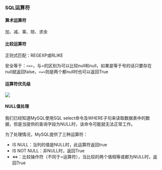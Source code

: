 ### **SQL运算符**

#### 算术运算符

加、减、乘、除、求余

#### 比较运算符

正则式匹配：REGEXP或RLIKE

安全等于：`<=>`，与=的区别为可以比较null和null，如果是等于号的话只要存在null就返回false，`<=>`则是两个都null时也可以返回True

#### 运算符优先级

![](https://www.runoob.com/wp-content/uploads/2018/11/1011652-20170416163043227-1936139924.png)

#### NULL值处理

我们已经知道MySQL使用SQL select命令及WHERE子句来读取数据表中的数据，但是当提供的查询字段为NULL时，该命令可能就无法正常工作。

为了处理情况，MySQL提供了三种运算符：

- IS NULL：当列的值是NULL时，此运算符返回true
- IS NOT NULL：非NULL时，返回True
- <=>：比较操作符（不同于=运算符），当比较的两个值相等或都为NULL时，返回True

